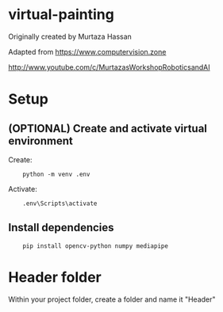 # virtual-painting

Originally created by Murtaza Hassan

Adapted from https://www.computervision.zone

http://www.youtube.com/c/MurtazasWorkshopRoboticsandAI

# Setup
## (OPTIONAL) Create and activate virtual environment
Create:

        python -m venv .env
Activate:

        .env\Scripts\activate

## Install dependencies 
        pip install opencv-python numpy mediapipe

# Header folder
Within your project folder, create a folder and name it "Header"
